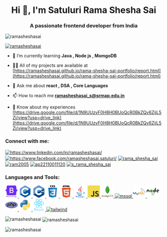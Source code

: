 <h1 align="center">Hi 👋, I'm Satuluri Rama Shesha Sai</h1>
<h3 align="center">A passionate frontend developer from India</h3>

<p align="left"> <img src="https://komarev.com/ghpvc/?username=ramasheshasai&label=Profile%20views&color=0e75b6&style=flat" alt="ramasheshasai" /> </p>

<p align="left"> <a href="https://github.com/ryo-ma/github-profile-trophy"><img src="https://github-profile-trophy.vercel.app/?username=ramasheshasai" alt="ramasheshasai" /></a> </p>

- 🌱 I’m currently learning **Java , Node js , MomgoDB**

- 👨‍💻 All of my projects are available at [https://ramasheshasai.github.io/rama-shesha-sai-portfolio/report.html](https://ramasheshasai.github.io/rama-shesha-sai-portfolio/report.html)

- 💬 Ask me about **react , DSA , Core Languages**

- 📫 How to reach me **ramasheshasai_s@srmap.edu.in**

- 📄 Know about my experiences [https://drive.google.com/file/d/1N9UUzvF0H8H0BUoQcR0BkZQv6ZijL5Zj/view?usp=drive_link](https://drive.google.com/file/d/1N9UUzvF0H8H0BUoQcR0BkZQv6ZijL5Zj/view?usp=drive_link)

<h3 align="left">Connect with me:</h3>
<p align="left">
<a href="https://linkedin.com/in/https://www.linkedin.com/in/ramasheshasai/" target="blank"><img align="center" src="https://raw.githubusercontent.com/rahuldkjain/github-profile-readme-generator/master/src/images/icons/Social/linked-in-alt.svg" alt="https://www.linkedin.com/in/ramasheshasai/" height="30" width="40" /></a>
<a href="https://fb.com/https://www.facebook.com/ramasheshasai.satuluri/" target="blank"><img align="center" src="https://raw.githubusercontent.com/rahuldkjain/github-profile-readme-generator/master/src/images/icons/Social/facebook.svg" alt="https://www.facebook.com/ramasheshasai.satuluri/" height="30" width="40" /></a>
<a href="https://instagram.com/rama_shesha_sai" target="blank"><img align="center" src="https://raw.githubusercontent.com/rahuldkjain/github-profile-readme-generator/master/src/images/icons/Social/instagram.svg" alt="rama_shesha_sai" height="30" width="40" /></a>
<a href="https://www.codechef.com/users/ram2005" target="blank"><img align="center" src="https://cdn.jsdelivr.net/npm/simple-icons@3.1.0/icons/codechef.svg" alt="ram2005" height="30" width="40" /></a>
<a href="https://www.hackerrank.com/ap22110011120" target="blank"><img align="center" src="https://raw.githubusercontent.com/rahuldkjain/github-profile-readme-generator/master/src/images/icons/Social/hackerrank.svg" alt="ap22110011120" height="30" width="40" /></a>
<a href="https://www.leetcode.com/s_rama_shesha_sai" target="blank"><img align="center" src="https://raw.githubusercontent.com/rahuldkjain/github-profile-readme-generator/master/src/images/icons/Social/leet-code.svg" alt="s_rama_shesha_sai" height="30" width="40" /></a>
</p>

<h3 align="left">Languages and Tools:</h3>
<p align="left"> <a href="https://getbootstrap.com" target="_blank" rel="noreferrer"> <img src="https://raw.githubusercontent.com/devicons/devicon/master/icons/bootstrap/bootstrap-plain-wordmark.svg" alt="bootstrap" width="40" height="40"/> </a> <a href="https://www.cprogramming.com/" target="_blank" rel="noreferrer"> <img src="https://raw.githubusercontent.com/devicons/devicon/master/icons/c/c-original.svg" alt="c" width="40" height="40"/> </a> <a href="https://www.w3schools.com/cpp/" target="_blank" rel="noreferrer"> <img src="https://raw.githubusercontent.com/devicons/devicon/master/icons/cplusplus/cplusplus-original.svg" alt="cplusplus" width="40" height="40"/> </a> <a href="https://www.w3schools.com/css/" target="_blank" rel="noreferrer"> <img src="https://raw.githubusercontent.com/devicons/devicon/master/icons/css3/css3-original-wordmark.svg" alt="css3" width="40" height="40"/> </a> <a href="https://www.w3.org/html/" target="_blank" rel="noreferrer"> <img src="https://raw.githubusercontent.com/devicons/devicon/master/icons/html5/html5-original-wordmark.svg" alt="html5" width="40" height="40"/> </a> <a href="https://www.java.com" target="_blank" rel="noreferrer"> <img src="https://raw.githubusercontent.com/devicons/devicon/master/icons/java/java-original.svg" alt="java" width="40" height="40"/> </a> <a href="https://developer.mozilla.org/en-US/docs/Web/JavaScript" target="_blank" rel="noreferrer"> <img src="https://raw.githubusercontent.com/devicons/devicon/master/icons/javascript/javascript-original.svg" alt="javascript" width="40" height="40"/> </a> <a href="https://www.mongodb.com/" target="_blank" rel="noreferrer"> <img src="https://raw.githubusercontent.com/devicons/devicon/master/icons/mongodb/mongodb-original-wordmark.svg" alt="mongodb" width="40" height="40"/> </a> <a href="https://www.microsoft.com/en-us/sql-server" target="_blank" rel="noreferrer"> <img src="https://www.svgrepo.com/show/303229/microsoft-sql-server-logo.svg" alt="mssql" width="40" height="40"/> </a> <a href="https://www.mysql.com/" target="_blank" rel="noreferrer"> <img src="https://raw.githubusercontent.com/devicons/devicon/master/icons/mysql/mysql-original-wordmark.svg" alt="mysql" width="40" height="40"/> </a> <a href="https://nodejs.org" target="_blank" rel="noreferrer"> <img src="https://raw.githubusercontent.com/devicons/devicon/master/icons/nodejs/nodejs-original-wordmark.svg" alt="nodejs" width="40" height="40"/> </a> <a href="https://www.php.net" target="_blank" rel="noreferrer"> <img src="https://raw.githubusercontent.com/devicons/devicon/master/icons/php/php-original.svg" alt="php" width="40" height="40"/> </a> <a href="https://www.python.org" target="_blank" rel="noreferrer"> <img src="https://raw.githubusercontent.com/devicons/devicon/master/icons/python/python-original.svg" alt="python" width="40" height="40"/> </a> <a href="https://reactjs.org/" target="_blank" rel="noreferrer"> <img src="https://raw.githubusercontent.com/devicons/devicon/master/icons/react/react-original-wordmark.svg" alt="react" width="40" height="40"/> </a> <a href="https://tailwindcss.com/" target="_blank" rel="noreferrer"> <img src="https://www.vectorlogo.zone/logos/tailwindcss/tailwindcss-icon.svg" alt="tailwind" width="40" height="40"/> </a> </p>

<p><img align="left" src="https://github-readme-stats.vercel.app/api/top-langs?username=ramasheshasai&show_icons=true&locale=en&layout=compact" alt="ramasheshasai" /></p>

<p>&nbsp;<img align="center" src="https://github-readme-stats.vercel.app/api?username=ramasheshasai&show_icons=true&locale=en" alt="ramasheshasai" /></p>

<p><img align="center" src="https://github-readme-streak-stats.herokuapp.com/?user=ramasheshasai&" alt="ramasheshasai" /></p>

